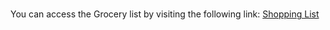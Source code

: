 # 
You can access the Grocery list by visiting the following link: [Shopping List]( https://majjigapavani.github.io/Grocery-List/)

